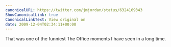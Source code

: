 ```yaml
---
canonicalURL: https://twitter.com/jmjordan/status/6324169343
ShowCanonicalLink: true
CanonicalLinkText: View original on
date: 2009-12-04T02:34:11+00:00
---
```

That was one of the funniest The Office moments I have seen in a long time.